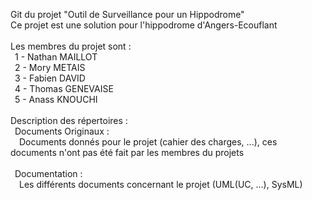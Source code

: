 Git du projet "Outil de Surveillance pour un Hippodrome"\
Ce projet est une solution pour l'hippodrome d'Angers-Ecouflant\
\
Les membres du projet sont :\
&ensp;1 - Nathan MAILLOT\
&ensp;2 - Mory METAIS\
&ensp;3 - Fabien DAVID\
&ensp;4 - Thomas GENEVAISE\
&ensp;5 - Anass KNOUCHI\
\
Description des répertoires :\
&ensp;Documents Originaux :\
&ensp;&ensp;Documents donnés pour le projet (cahier des charges, ...), ces documents n'ont pas été fait par les membres du projets\
\
&ensp;Documentation :\
&ensp;&ensp;Les différents documents concernant le projet (UML(UC, ...), SysML)
